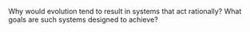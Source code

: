 

Why would evolution tend to result in systems that act rationally? What
goals are such systems designed to achieve?
